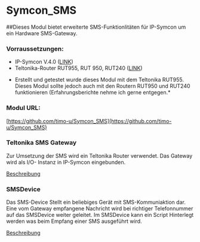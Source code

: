 # Symcon_SMS

##Dieses Modul bietet erweiterte SMS-Funktionlitäten für IP-Symcon um ein Hardware SMS-Gateway. 

### Vorraussetzungen: 
 - IP-Symcon V.4.0 ([LINK](https://www.symcon.de))
 - Teltonika-Router RUT955, RUT 950, RUT240  ([LINK](https://teltonika.lt/de/product/rut950/))
* Erstellt und getestet wurde dieses Modul mit dem Teltonika RUT955. Dieses Modul sollte jedoch auch  mit den Routern RUT950 und RUT240 funktionieren (Erfahrungsberichte nehme ich gerne entgegen.* 


### Modul URL:

[https://github.com/timo-u/Symcon_SMS](https://github.com/timo-u/Symcon_SMS)

### Teltonika SMS Gateway  

Zur Umsetzung der SMS wird ein Teltonika Router verwendet. 
Das Gateway wird als I/O- Instanz in IP-Symcon eingebunden. 

[Beschreibung](https://github.com/timo-u/Symcon_SMS/blob/master/TeltonikaGateway/README.md)

### SMSDevice

Das SMS-Device Stellt ein beliebiges Gerät mit SMS-Kommuniaktion dar. Eine vom Gateway empfangene Nachricht wird bei richtiger Telefonnummer auf das SMSDevice weiter geleitet. Im SMSDevice kann ein Script Hinterlegt werden was beim Empfang einer SMS ausgeführt wird. 

[Beschreibung](https://github.com/timo-u/Symcon_SMS/blob/master/SMSDevice/README.md)

